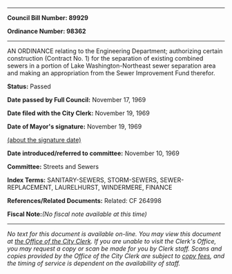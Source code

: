 

********

**Council Bill Number: 89929**
   
**Ordinance Number: 98362**
********

 AN ORDINANCE relating to the Engineering Department; authorizing certain construction (Contract No. 1) for the separation of existing combined sewers in a portion of Lake Washington-Northeast sewer separation area and making an appropriation from the Sewer Improvement Fund therefor.

**Status:** Passed
   
**Date passed by Full Council:** November 17, 1969
   
**Date filed with the City Clerk:** November 19, 1969
   
**Date of Mayor's signature:** November 19, 1969
   
[(about the signature date)](/~public/approvaldate.htm)
   
   
   
**Date introduced/referred to committee:** November 10, 1969
   
**Committee:** Streets and Sewers
   
   
**Index Terms:** SANITARY-SEWERS, STORM-SEWERS, SEWER-REPLACEMENT, LAURELHURST, WINDERMERE, FINANCE

**References/Related Documents:** Related: CF 264998

**Fiscal Note:**_(No fiscal note available at this time)_
********

_No text for this document is available on-line. You may view this document at [the Office of the City Clerk](http://www.seattle.gov/leg/clerk/contactUs.htm). If you are unable to visit the Clerk's Office, you may request a copy or scan be made for you by Clerk staff. Scans and copies provided by the Office of the City Clerk are subject to [copy fees](http://clerk.seattle.gov/~public/clerkfees.htm), and the timing of service is dependent on the availability of staff._

